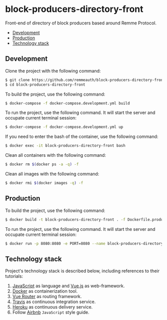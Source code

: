 # block-producers-directory-front
Front-end of directory of block producers based around Remme Protocol.

  * [Development](#development)
  * [Production](#production)
  * [Technology stack](#technology-stack)

## Development

Clone the project with the following command:

```bash
$ git clone https://github.com/remmeauth/block-producers-directory-front.git
$ cd block-producers-directory-front
```

To build the project, use the following command:

```bash
$ docker-compose -f docker-compose.development.yml build
```

To run the project, use the following command. It will start the server and occupate current terminal session:

```bash
$ docker-compose -f docker-compose.development.yml up
```

If you need to enter the bash of the container, use the following command:

```bash 
$ docker exec -it block-producers-directory-front bash
```

Clean all containers with the following command:

```bash
$ docker rm $(docker ps -a -q) -f
```

Clean all images with the following command:

```bash
$ docker rmi $(docker images -q) -f
```

## Production

To build the project, use the following command:

```bash
$ docker build -t block-producers-directory-front . -f Dockerfile.production
```

To run the project, use the following command. It will start the server and occupate current terminal session:

```bash
$ docker run -p 8080:8080 -e PORT=8080 --name block-producers-directory-front block-producers-directory-front
```

## Technology stack

Project's technology stack is described below, including references to their tutorials:

1. [JavaScript](https://en.wikipedia.org/wiki/JavaScript) as language and [Vue.js](https://vuejs.org/) as web-framework.
2. [Docker](https://docs.docker.com) as containerization tool.
3. [Vue Router](https://router.vuejs.org) as routing framework.
4. [Travis](https://docs.travis-ci.com) as continuous integration service.
5. [Heroku](https://devcenter.heroku.com) as continuous delivery service.
6. Follow [Airbnb](https://github.com/airbnb/javascript) `JavaScript` style guide.
